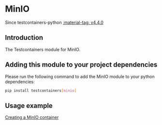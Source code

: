 # MinIO

Since testcontainers-python <a href="https://github.com/testcontainers/testcontainers-python/releases/tag/v4.4.0"><span class="tc-version">:material-tag: v4.4.0</span></a>

## Introduction

The Testcontainers module for MinIO.

## Adding this module to your project dependencies

Please run the following command to add the MinIO module to your python dependencies:

```bash
pip install testcontainers[minio]
```

## Usage example

<!--codeinclude-->

[Creating a MinIO container](../../modules/minio/example_basic.py)

<!--/codeinclude-->

